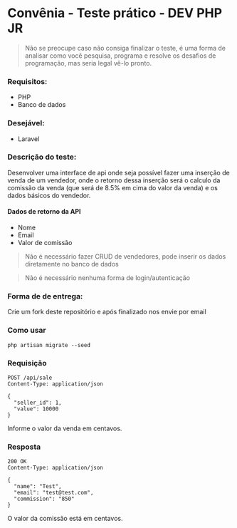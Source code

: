 # Convênia - Teste prático - DEV PHP JR

> Não se preocupe caso não consiga finalizar o teste, é uma forma de analisar como você pesquisa, programa e resolve os desafios de programação, mas seria legal vê-lo pronto.

### Requisitos:
- PHP
- Banco de dados

### Desejável:
- Laravel

### Descrição do teste:

Desenvolver uma interface de api onde seja possível fazer uma inserção de venda de um vendedor, onde o retorno dessa inserção  será o calculo da comissão da venda (que será de 8.5% em cima do valor da venda) e os dados básicos do vendedor.

#### Dados de retorno da API
- Nome
- Email
- Valor de comissão


> Não é necessário fazer CRUD de vendedores, pode inserir os dados diretamente no banco de dados

> Não é necessário nenhuma forma de login/autenticação

### Forma de de entrega:

Crie um fork deste repositório e após finalizado nos envie por email

### Como usar

```
php artisan migrate --seed
```

### Requisição
```
POST /api/sale
Content-Type: application/json

{
  "seller_id": 1,
  "value": 10000
}
```
Informe o valor da venda em centavos.

### Resposta
```
200 OK
Content-Type: application/json

{
  "name": "Test",
  "email": "test@test.com",
  "commission": "850"
}
```
O valor da comissão está em centavos.